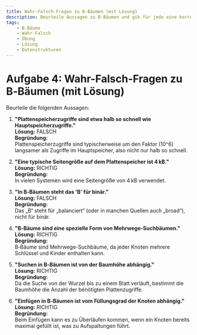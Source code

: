 ```yaml
---
title: Wahr-Falsch-Fragen zu B‑Bäumen (mit Lösung)
description: Beurteile Aussagen zu B‑Bäumen und gib für jede eine korrekte Antwort mit Begründung – Lösung absolut korrekt.
tags:
    - B‑Bäume
    - Wahr-Falsch
    - Übung
    - Lösung
    - Datenstrukturen
---
```


# Aufgabe 4: Wahr-Falsch-Fragen zu B‑Bäumen (mit Lösung)

Beurteile die folgenden Aussagen:

1. **"Plattenspeicherzugriffe sind etwa halb so schnell wie Hauptspeicherzugriffe."**  
   **Lösung:** FALSCH  
   **Begründung:**  
   Plattenspeicherzugriffe sind typischerweise um den Faktor \(10^6\) langsamer als Zugriffe im Hauptspeicher, also nicht nur halb so schnell.

2. **"Eine typische Seitengröße auf dem Plattenspeicher ist 4 kB."**  
   **Lösung:** RICHTIG  
   **Begründung:**  
   In vielen Systemen wird eine Seitengröße von 4 kB verwendet.

3. **"In B‑Bäumen steht das 'B' für binär."**  
   **Lösung:** FALSCH  
   **Begründung:**  
   Das „B“ steht für „balanciert“ (oder in manchen Quellen auch „broad“), nicht für binär.

4. **"B‑Bäume sind eine spezielle Form von Mehrwege-Suchbäumen."**  
   **Lösung:** RICHTIG  
   **Begründung:**  
   B‑Bäume sind Mehrwege-Suchbäume, da jeder Knoten mehrere Schlüssel und Kinder enthalten kann.

5. **"Suchen in B‑Bäumen ist von der Baumhöhe abhängig."**  
   **Lösung:** RICHTIG  
   **Begründung:**  
   Da die Suche von der Wurzel bis zu einem Blatt verläuft, bestimmt die Baumhöhe die Anzahl der benötigten Plattenzugriffe.

6. **"Einfügen in B‑Bäumen ist vom Füllungsgrad der Knoten abhängig."**  
   **Lösung:** RICHTIG  
   **Begründung:**  
   Beim Einfügen kann es zu Überläufen kommen, wenn ein Knoten bereits maximal gefüllt ist, was zu Aufspaltungen führt.

